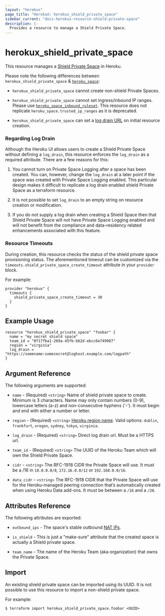 ```yaml
---
layout: "herokux"
page_title: "HerokuX: herokux_shield_private_space"
sidebar_current: "docs-herokux-resource-shield-private-space"
description: |-
  Provides a resource to manage a Shield Private Space.
---
```


# herokux\_shield\_private\_space

This resource manages a [Shield Private Space](https://devcenter.heroku.com/articles/shield-private-space) in Heroku.

Please note the following differences between `herokux_shield_private_space` & [`heroku_space`](https://registry.terraform.io/providers/heroku/heroku/latest/docs/resources/space):

* `herokux_shield_private_space` cannot create non-shield Private Spaces.

* `herokux_shield_private_space` cannot set ingress/inbound IP ranges. Please use [`heroku_space_inbound_ruleset`](https://registry.terraform.io/providers/heroku/heroku/latest/docs/resources/space_inbound_ruleset).
This resource does not replicate `heroku_space.trusted_ip_ranges` as it is deprecated.

* `herokux_shield_private_space` can set a [log drain URL](https://devcenter.heroku.com/articles/private-space-logging#enable-private-space-logging)
on initial resource creation.

### Regarding Log Drain
Although the Heroku UI allows users to create a Shield Private Space without defining a `log_drain`, this resource
enforces the `log_drain` as a required attribute. There are a few reasons for this:

1. You cannot turn on Private Space Logging after a space has been created.
You can, however, change the `log_drain` at a later point if the space was created with Private Space Logging enabled.
This particular design makes it difficult to replicate a log drain enabled shield Private Space as a terraform resource.

1. It is not possible to set `log_drain` to an empty string on resource creation or modification.

1. If you do not supply a log drain when creating a Shield Space then that Shield Private Space will not have
Private Space Logging enabled and will not benefit from the compliance and data-residency related enhancements
associated with this feature.

### Resource Timeouts
During creation, this resource checks the status of the shield private space provisioning status.
The aforementioned timeout can be customized via the `timeouts.shield_private_space_create_timeout`
attribute in your `provider` block.

For example:

```hcl-terraform
provider "herokux" {
  timeouts {
    shield_private_space_create_timeout = 30
  }
}
```

## Example Usage

```hcl-terraform
resource "herokux_shield_private_space" "foobar" {
  name = "my secret shield space"
  team_id = "0f17fba1-269a-45fb-b62d-ebcc6e749987"
  region = "virginia"
  log_drain = "https://somename:somesecret@loghost.example.com/logpath"
}
```

## Argument Reference

The following arguments are supported:

* `name` - (Required) `<string>` Name of shield private space to create. Minimum is 3 characters.
Name may only contain numbers (0-9), lowercase letters (a-z) and non-consecutive hyphens ('-').
It must begin and end with either a number or letter.

* `region` - (Required) `<string>` [Heroku region name](https://devcenter.heroku.com/articles/regions#viewing-available-regions).
Valid options: `dublin`, `frankfurt`, `oregon`, `sydney`, `tokyo`, `virginia`.

* `log_drain` - (Required) `<string>` Direct log drain url. Must be a HTTPS url.

* `team_id` - (Required) `<string>` The UUID of the Heroku Team which will own the Shield Private Space.

* `cidr` - `<string>` The RFC-1918 CIDR the Private Space will use.
It must be a /16 in `10.0.0.0/8`, `172.16.0.0/12` or `192.168.0.0/16`.

* `data_cidr` - `<string>` The RFC-1918 CIDR that the Private Space will use for the Heroku-managed peering connection
that’s automatically created when using Heroku Data add-ons. It must be between a `/16` and a `/20`.

## Attributes Reference

The following attributes are exported:

* `outbound_ips` - The space's stable outbound [NAT IPs](https://devcenter.heroku.com/articles/platform-api-reference#space-network-address-translation).

* `is_shield` - This is just a "make-sure" attribute that the created space is actually a Shield private space.

* `team_name` - The name of the Heroku Team (aka organization) that owns the Private Space.

## Import

An existing shield private space can be imported using its UUID. It is not possible to use this resource to import
a non-shield private space.

For example:

```shell script
$ terraform import herokux_shield_private_space.foobar <UUID>
```
